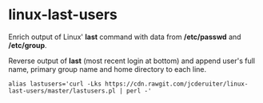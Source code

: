 # linux-last-users
Enrich output of Linux' **last** command with data from **/etc/passwd** and **/etc/group**.

Reverse output of **last** (most recent login at bottom) and append user's full name, primary group name and home directory to each line.


`alias lastusers='curl -Lks https://cdn.rawgit.com/jcderuiter/linux-last-users/master/lastusers.pl | perl -'`
